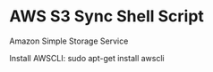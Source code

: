 # AWS S3 Sync Shell Script
Amazon Simple Storage Service

Install AWSCLI: sudo apt-get install awscli
